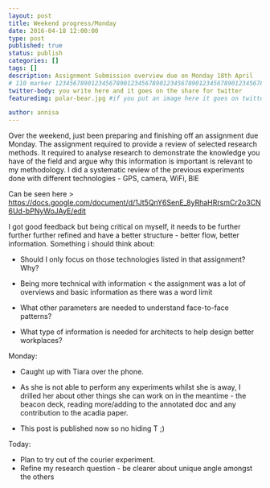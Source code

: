```yaml
---
layout: post
title: Weekend progress/Monday
date: 2016-04-18 12:00:00
type: post
published: true
status: publish
categories: []
tags: []
description: Assignment Submission overview due on Monday 18th April
# 110 marker 1234567890123456789012345678901234567890123456789012345678901234567890123456789012345678901234567890123456789
twitter-body: you write here and it goes on the share for twitter
featuredimg: polar-bear.jpg #if you put an image here it goes on twitter too

author: annisa
---
```


Over the weekend, just been preparing and finishing off an assignment due Monday. The assignment required to provide a review of selected research methods. It required to analyse research to demonstrate the knowledge you have of the field and argue why this information is important is relevant to my methodology.
I did a systematic review of the previous experiments done with different technologies - GPS, camera, WiFi, BlE

Can be seen here > https://docs.google.com/document/d/1Jt5QnY6SenE_8yRhaHRrsmCr2o3CN6Ud-bPNyWoJAyE/edit

I got good feedback but being critical on myself, it needs to be further further further refined and have a better structure - better flow, better information. 
Something i should think about: 

- Should I only focus on those technologies listed in that assignment? Why?

- Being more technical with information < the assignment was a lot of overviews and basic information as there was a word limit

- What other parameters are needed to understand face-to-face patterns?

- What type of information is needed for architects to help design better workplaces?

Monday:

- Caught up with Tiara over the phone.

- As she is not able to perform any experiments whilst she is away, I drilled her about other things she can work on in the meantime - the beacon deck, reading more/adding to the annotated doc and any contribution to the acadia paper. 

- This post is published now so no hiding T ;)

Today:

- Plan to try out of the courier experiment. 
- Refine my research question - be clearer about unique angle amongst the others
